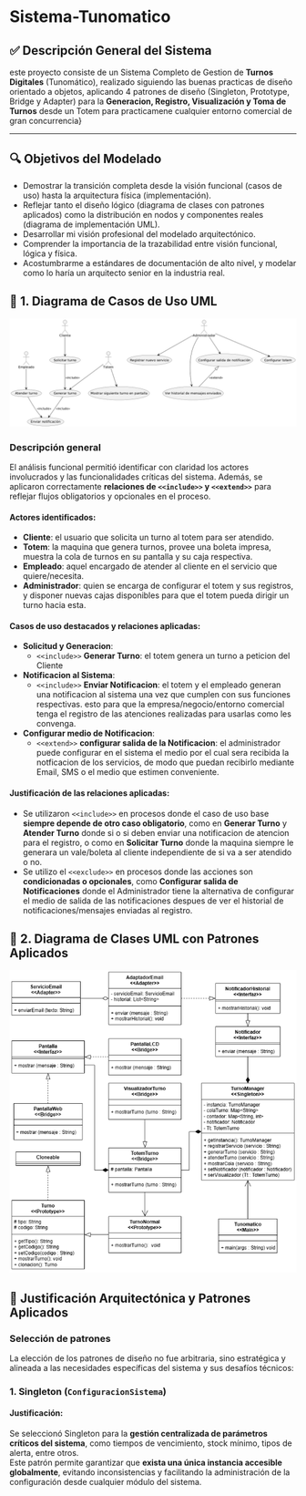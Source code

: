# Sistema-Tunomatico

## ✅ Descripción General del Sistema
este proyecto consiste de un Sistema Completo de Gestion de **Turnos Digitales** (Tunomático), realizado siguiendo las buenas practicas de diseño orientado a objetos, aplicando 4 patrones de diseño (Singleton, Prototype, Bridge y Adapter) para la **Generacion, Registro, Visualización y Toma de Turnos** desde un Totem para practicamene cualquier entorno comercial de gran concurrencia}

---

## 🔍 Objetivos del Modelado
- Demostrar la transición completa desde la visión funcional (casos de uso) hasta la arquitectura física (implementación).
- Reflejar tanto el diseño lógico (diagrama de clases con patrones aplicados) como la distribución en nodos y componentes reales (diagrama de implementación UML).
- Desarrollar mi visión profesional del modelado arquitectónico.
- Comprender la importancia de la trazabilidad entre visión funcional, lógica y física.
- Acostumbrarme a estándares de documentación de alto nivel, y modelar como lo haría un arquitecto senior en la industria real.

## 🔹 1. Diagrama de Casos de Uso UML
![image](Imagenes/DiagramaCaso5_Patrones_U2.png)
### Descripción general
El análisis funcional permitió identificar con claridad los actores involucrados y las funcionalidades críticas del sistema. Además, se aplicaron correctamente **relaciones de `<<include>>` y `<<extend>>`** para reflejar flujos obligatorios y opcionales en el proceso.
#### Actores identificados:
- **Cliente**: el usuario que solicita un turno al totem para ser atendido.
- **Totem**: la maquina que genera turnos, provee una boleta impresa, muestra la cola de turnos en su pantalla y su caja respectiva.
- **Empleado**: aquel encargado de atender al cliente en el servicio que quiere/necesita.
- **Administrador**: quien se encarga de configurar el totem y sus registros, y disponer nuevas cajas disponibles para que el totem pueda dirigir un turno hacia esta.

#### Casos de uso destacados y relaciones aplicadas:
- **Solicitud y Generacion**:
  - `<<include>>` **Generar Turno**: el totem genera un turno a peticion del Cliente
- **Notificacion al Sistema**:
  - `<<include>>` **Enviar Notificacion**: el totem y el empleado generan una notificacion al sistema una vez que cumplen con sus funciones respectivas. esto para que la empresa/negocio/entorno comercial tenga el registro de las atenciones realizadas para usarlas como les convenga.
- **Configurar medio de Notificacion**:
  - `<<extend>>` **configurar salida de la Notificacion**: el administrador puede configurar en el sistema el medio por el cual sera recibida la notficacion de los servicios, de modo que puedan recibirlo mediante Email, SMS o el medio que estimen conveniente.

#### Justificación de las relaciones aplicadas:
- Se utilizaron `<<include>>` en procesos donde el caso de uso base **siempre depende de otro caso obligatorio**, como en **Generar Turno** y **Atender Turno** donde si o si deben enviar una notificacion de atencion para el registro, o como en **Solicitar Turno** donde la maquina siempre le generara un vale/boleta al cliente independiente de si va a ser atendido o no.
- Se utilizo el `<<exclude>>` en procesos donde las acciones son **condicionadas o opcionales**, como **Configurar salida de Notificaciones** donde el Administrador tiene la alternativa de configurar el medio de salida de las notificaciones despues de ver el historial de notificaciones/mensajes enviadas al registro.

## 🔹 2. Diagrama de Clases UML con Patrones Aplicados
![image](Imagenes/DiagramaClases_Patrones_U2.png)

## 🧩 Justificación Arquitectónica y Patrones Aplicados

### Selección de patrones
La elección de los patrones de diseño no fue arbitraria, sino estratégica y alineada a las necesidades específicas del sistema y sus desafíos técnicos:

### **1. Singleton (`ConfiguracionSistema`)**
#### Justificación:
Se seleccionó Singleton para la **gestión centralizada de parámetros críticos del sistema**, como tiempos de vencimiento, stock mínimo, tipos de alerta, entre otros.  
Este patrón permite garantizar que **exista una única instancia accesible globalmente**, evitando inconsistencias y facilitando la administración de la configuración desde cualquier módulo del sistema.



